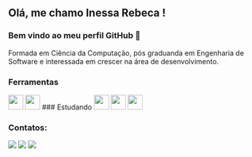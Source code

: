 ## Olá, me chamo Inessa Rebeca ! 

### Bem vindo ao meu perfil GitHub 👋
Formada em Ciência da Computação, pós graduanda em Engenharia de Software e interessada em crescer na área de desenvolvimento.

### Ferramentas
<img src="https://cdn.jsdelivr.net/gh/devicons/devicon/icons/github/github-original.svg" width="30" height="30" />
<img src="https://cdn.jsdelivr.net/gh/devicons/devicon/icons/bootstrap/bootstrap-original.svg" width="30" height="30"/>
### Estudando
<img src="https://cdn.jsdelivr.net/gh/devicons/devicon/icons/html5/html5-original.svg" width="30" height="30"/>
<img src="https://cdn.jsdelivr.net/gh/devicons/devicon/icons/css3/css3-original.svg" width="30" height="30"/>
<img src="https://cdn.jsdelivr.net/gh/devicons/devicon/icons/javascript/javascript-original.svg" width="30" height="30" />

### Contatos:

<div>
<a href="https://www.linkedin.com/in/inessa-rebeca-16a196b7/" target="_blank"><img src="https://img.shields.io/badge/-LinkedIn-%230077B5?style=for-the-badge&logo=linkedin&logoColor=white" target="_blank"></a>   
<a href="https://instagram.com/inessarebeca" target="_blank"><img src="https://img.shields.io/badge/-Instagram-%23E4405F?style=for-the-badge&logo=instagram&logoColor=white" target="_blank"></a>
<a href = "mailto:contato@inessarebeca5"><img src="https://img.shields.io/badge/Gmail-D14836?style=for-the-badge&logo=gmail&logoColor=white" target="_blank"></a>
</div>
